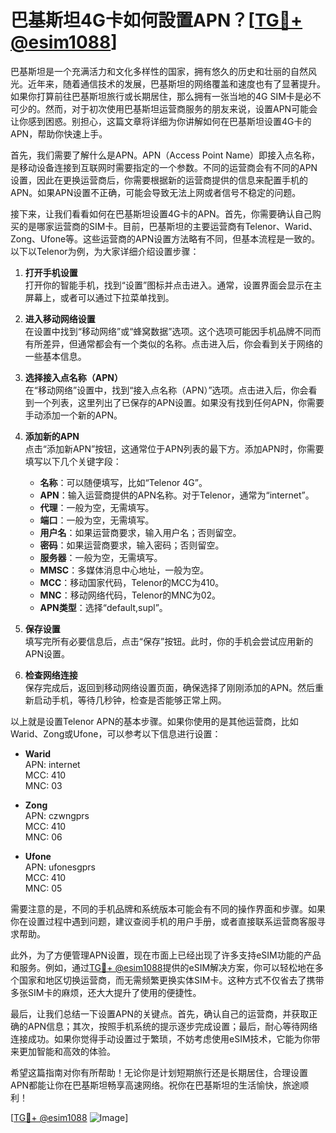 # 巴基斯坦4G卡如何設置APN？[[TG💪+ @esim1088](https://t.me/s/esim1088)]

巴基斯坦是一个充满活力和文化多样性的国家，拥有悠久的历史和壮丽的自然风光。近年来，随着通信技术的发展，巴基斯坦的网络覆盖和速度也有了显著提升。如果你打算前往巴基斯坦旅行或长期居住，那么拥有一张当地的4G SIM卡是必不可少的。然而，对于初次使用巴基斯坦运营商服务的朋友来说，设置APN可能会让你感到困惑。别担心，这篇文章将详细为你讲解如何在巴基斯坦设置4G卡的APN，帮助你快速上手。

首先，我们需要了解什么是APN。APN（Access Point Name）即接入点名称，是移动设备连接到互联网时需要指定的一个参数。不同的运营商会有不同的APN设置，因此在更换运营商后，你需要根据新的运营商提供的信息来配置手机的APN。如果APN设置不正确，可能会导致无法上网或者信号不稳定的问题。

接下来，让我们看看如何在巴基斯坦设置4G卡的APN。首先，你需要确认自己购买的是哪家运营商的SIM卡。目前，巴基斯坦的主要运营商有Telenor、Warid、Zong、Ufone等。这些运营商的APN设置方法略有不同，但基本流程是一致的。以下以Telenor为例，为大家详细介绍设置步骤：

1. **打开手机设置**  
   打开你的智能手机，找到“设置”图标并点击进入。通常，设置界面会显示在主屏幕上，或者可以通过下拉菜单找到。

2. **进入移动网络设置**  
   在设置中找到“移动网络”或“蜂窝数据”选项。这个选项可能因手机品牌不同而有所差异，但通常都会有一个类似的名称。点击进入后，你会看到关于网络的一些基本信息。

3. **选择接入点名称（APN）**  
   在“移动网络”设置中，找到“接入点名称（APN）”选项。点击进入后，你会看到一个列表，这里列出了已保存的APN设置。如果没有找到任何APN，你需要手动添加一个新的APN。

4. **添加新的APN**  
   点击“添加新APN”按钮，这通常位于APN列表的最下方。添加APN时，你需要填写以下几个关键字段：
   - **名称**：可以随便填写，比如“Telenor 4G”。
   - **APN**：输入运营商提供的APN名称。对于Telenor，通常为“internet”。
   - **代理**：一般为空，无需填写。
   - **端口**：一般为空，无需填写。
   - **用户名**：如果运营商要求，输入用户名；否则留空。
   - **密码**：如果运营商要求，输入密码；否则留空。
   - **服务器**：一般为空，无需填写。
   - **MMSC**：多媒体消息中心地址，一般为空。
   - **MCC**：移动国家代码，Telenor的MCC为410。
   - **MNC**：移动网络代码，Telenor的MNC为02。
   - **APN类型**：选择“default,supl”。

5. **保存设置**  
   填写完所有必要信息后，点击“保存”按钮。此时，你的手机会尝试应用新的APN设置。

6. **检查网络连接**  
   保存完成后，返回到移动网络设置页面，确保选择了刚刚添加的APN。然后重新启动手机，等待几秒钟，检查是否能够正常上网。

以上就是设置Telenor APN的基本步骤。如果你使用的是其他运营商，比如Warid、Zong或Ufone，可以参考以下信息进行设置：

- **Warid**  
  APN: internet  
  MCC: 410  
  MNC: 03  

- **Zong**  
  APN: czwngprs  
  MCC: 410  
  MNC: 06  

- **Ufone**  
  APN: ufonesgprs  
  MCC: 410  
  MNC: 05  

需要注意的是，不同的手机品牌和系统版本可能会有不同的操作界面和步骤。如果你在设置过程中遇到问题，建议查阅手机的用户手册，或者直接联系运营商客服寻求帮助。

此外，为了方便管理APN设置，现在市面上已经出现了许多支持eSIM功能的产品和服务。例如，通过[TG💪+ @esim1088](https://t.me/s/esim1088)提供的eSIM解决方案，你可以轻松地在多个国家和地区切换运营商，而无需频繁更换实体SIM卡。这种方式不仅省去了携带多张SIM卡的麻烦，还大大提升了使用的便捷性。

最后，让我们总结一下设置APN的关键点。首先，确认自己的运营商，并获取正确的APN信息；其次，按照手机系统的提示逐步完成设置；最后，耐心等待网络连接成功。如果你觉得手动设置过于繁琐，不妨考虑使用eSIM技术，它能为你带来更加智能和高效的体验。

希望这篇指南对你有所帮助！无论你是计划短期旅行还是长期居住，合理设置APN都能让你在巴基斯坦畅享高速网络。祝你在巴基斯坦的生活愉快，旅途顺利！

[[TG💪+ @esim1088](https://t.me/s/esim1088) ![Image](https://i.postimg.cc/4NQfJmqS/Snipaste-2025-05-13-00-14-12.png)]